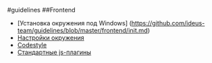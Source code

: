 #guidelines
##Frontend

* [Установка окружения под Windows] (https://github.com/ideus-team/guidelines/blob/master/frontend/init.md)
* [Настройки окружения](https://github.com/ideus-team/guidelines/blob/master/frontend/settings.md)
* [Codestyle](https://github.com/ideus-team/guidelines/blob/master/frontend/codestyle.md)
* [Стандартные js-плагины](https://github.com/ideus-team/guidelines/blob/master/frontend/js-plugins.md)
